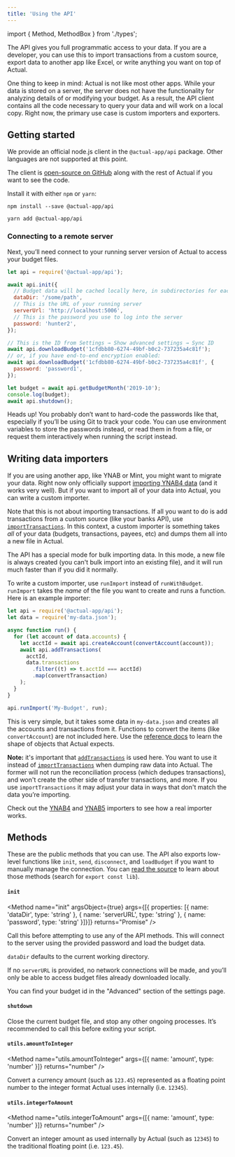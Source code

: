 ```yaml
---
title: 'Using the API'
---
```


import { Method, MethodBox } from './types';

The API gives you full programmatic access to your data. If you are a developer, you can use this to import transactions from a custom source, export data to another app like Excel, or write anything you want on top of Actual.

One thing to keep in mind: Actual is not like most other apps. While your data is stored on a server, the server does not have the functionality for analyzing details of or modifying your budget. As a result, the API client contains all the code necessary to query your data and will work on a local copy. Right now, the primary use case is custom importers and exporters.

## Getting started

We provide an official node.js client in the `@actual-app/api` package. Other languages are not supported at this point.

The client is [open-source on GitHub](https://github.com/actualbudget/actual/tree/master/packages/api) along with the rest of Actual if you want to see the code.

Install it with either `npm` or `yarn`:

```
npm install --save @actual-app/api
```

```
yarn add @actual-app/api
```

### Connecting to a remote server

Next, you’ll need connect to your running server version of Actual to access your budget files.

```js
let api = require('@actual-app/api');

await api.init({
  // Budget data will be cached locally here, in subdirectories for each file.
  dataDir: '/some/path',
  // This is the URL of your running server
  serverUrl: 'http://localhost:5006',
  // This is the password you use to log into the server
  password: 'hunter2',
});

// This is the ID from Settings → Show advanced settings → Sync ID
await api.downloadBudget('1cfdbb80-6274-49bf-b0c2-737235a4c81f');
// or, if you have end-to-end encryption enabled:
await api.downloadBudget('1cfdbb80-6274-49bf-b0c2-737235a4c81f', {
  password: 'password1',
});

let budget = await api.getBudgetMonth('2019-10');
console.log(budget);
await api.shutdown();
```

Heads up! You probably don’t want to hard-code the passwords like that, especially if you’ll be using Git to track your code. You can use environment variables to store the passwords instead, or read them in from a file, or request them interactively when running the script instead.

## Writing data importers

If you are using another app, like YNAB or Mint, you might want to migrate your data. Right now only officially support [importing YNAB4 data](/Getting-Started/migration/ynab4) (and it works very well). But if you want to import all of your data into Actual, you can write a custom importer.

Note that this is not about importing transactions. If all you want to do is add transactions from a custom source (like your banks API), use [`importTransactions`](/developers/API/#importtransactions). In this context, a custom importer is something takes _all_ of your data (budgets, transactions, payees, etc) and dumps them all into a new file in Actual.

The API has a special mode for bulk importing data. In this mode, a new file is always created (you can't bulk import into an existing file), and it will run much faster than if you did it normally.

To write a custom importer, use `runImport` instead of `runWithBudget`. `runImport` takes the _name_ of the file you want to create and runs a function. Here is an example importer:

```js
let api = require('@actual-app/api');
let data = require('my-data.json');

async function run() {
  for (let account of data.accounts) {
    let acctId = await api.createAccount(convertAccount(account));
    await api.addTransactions(
      acctId,
      data.transactions
        .filter((t) => t.acctId === acctId)
        .map(convertTransaction)
    );
  }
}

api.runImport('My-Budget', run);
```

This is very simple, but it takes some data in `my-data.json` and creates all the accounts and transactions from it. Functions to convert the items (like `convertAccount`) are not included here. Use the [reference docs](/developers/API/) to learn the shape of objects that Actual expects.

**Note:** it's important that [`addTransactions`](/developers/API/#addtransactions) is used here. You want to use it instead of [`importTransactions`](/developers/API/#importtransactions) when dumping raw data into Actual. The former will not run the reconciliation process (which dedupes transactions), and won't create the other side of transfer transactions, and more. If you use `importTransactions` it may adjust your data in ways that don't match the data you’re importing.

Check out the [YNAB4](https://github.com/actualbudget/actual/blob/master/packages/import-ynab4/importer.js) and [YNAB5](https://github.com/actualbudget/actual/blob/master/packages/import-ynab5/importer.js) importers to see how a real importer works.

## Methods

These are the public methods that you can use. The API also exports low-level functions like `init`, `send`, `disconnect`, and `loadBudget` if you want to manually manage the connection. You can [read the source](https://github.com/actualbudget/actual/blob/master/packages/loot-core/src/server/main.js) to learn about those methods (search for `export const lib`).

#### `init`

<Method name="init" argsObject={true} args={[{ properties: [{ name: 'dataDir', type: 'string' }, { name: 'serverURL', type: 'string' }, { name: 'password', type: 'string' }]}]} returns="Promise<void>" />

Call this before attempting to use any of the API methods. This will connect to the server using the provided password and load the budget data.

`dataDir` defaults to the current working directory.

If no `serverURL` is provided, no network connections will be made, and you’ll only be able to access budget files already downloaded locally.

You can find your budget id in the "Advanced" section of the settings page.

#### `shutdown`

<Method name="shutdown" args={[]} returns="Promise<void>" />

Close the current budget file, and stop any other ongoing processes. It’s recommended to call this before exiting your script.

#### `utils.amountToInteger`

<Method name="utils.amountToInteger" args={[{ name: 'amount', type: 'number' }]} returns="number" />

Convert a currency amount (such as `123.45`) represented as a floating point number to the integer format Actual uses internally (i.e. `12345`).

#### `utils.integerToAmount`

<Method name="utils.integerToAmount" args={[{ name: 'amount', type: 'number' }]} returns="number" />

Convert an integer amount as used internally by Actual (such as `12345`) to the traditional floating point (i.e. `123.45`).

